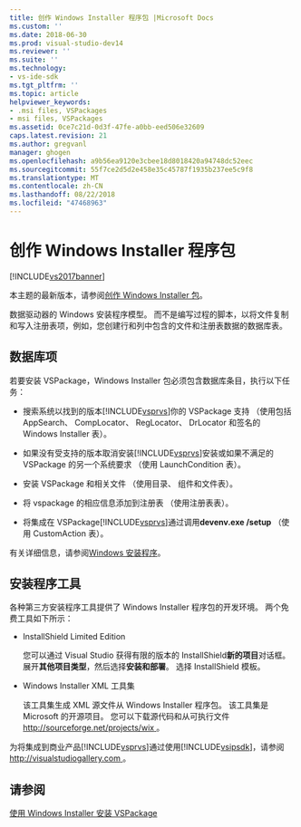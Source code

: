 ```yaml
---
title: 创作 Windows Installer 程序包 |Microsoft Docs
ms.custom: ''
ms.date: 2018-06-30
ms.prod: visual-studio-dev14
ms.reviewer: ''
ms.suite: ''
ms.technology:
- vs-ide-sdk
ms.tgt_pltfrm: ''
ms.topic: article
helpviewer_keywords:
- .msi files, VSPackages
- msi files, VSPackages
ms.assetid: 0ce7c21d-0d3f-47fe-a0bb-eed506e32609
caps.latest.revision: 21
ms.author: gregvanl
manager: ghogen
ms.openlocfilehash: a9b56ea9120e3cbee18d8018420a94748dc52eec
ms.sourcegitcommit: 55f7ce2d5d2e458e35c45787f1935b237ee5c9f8
ms.translationtype: MT
ms.contentlocale: zh-CN
ms.lasthandoff: 08/22/2018
ms.locfileid: "47468963"
---
```

# <a name="authoring-a-windows-installer-package"></a>创作 Windows Installer 程序包
[!INCLUDE[vs2017banner](../../includes/vs2017banner.md)]

本主题的最新版本，请参阅[创作 Windows Installer 包](https://docs.microsoft.com/visualstudio/extensibility/internals/authoring-a-windows-installer-package)。  
  
数据驱动器的 Windows 安装程序模型。 而不是编写过程的脚本，以将文件复制和写入注册表项，例如，您创建行和列中包含的文件和注册表数据的数据库表。  
  
## <a name="database-entries"></a>数据库项  
 若要安装 VSPackage，Windows Installer 包必须包含数据库条目，执行以下任务：  
  
-   搜索系统以找到的版本[!INCLUDE[vsprvs](../../includes/vsprvs-md.md)]你的 VSPackage 支持 （使用包括 AppSearch、 CompLocator、 RegLocator、 DrLocator 和签名的 Windows Installer 表）。  
  
-   如果没有受支持的版本取消安装[!INCLUDE[vsprvs](../../includes/vsprvs-md.md)]安装或如果不满足的 VSPackage 的另一个系统要求 （使用 LaunchCondition 表）。  
  
-   安装 VSPackage 和相关文件 （使用目录、 组件和文件表）。  
  
-   将 vspackage 的相应信息添加到注册表 （使用注册表表）。  
  
-   将集成在 VSPackage[!INCLUDE[vsprvs](../../includes/vsprvs-md.md)]通过调用**devenv.exe /setup** （使用 CustomAction 表）。  
  
 有关详细信息，请参阅[Windows 安装程序](http://msdn.microsoft.com/library/cc185688\(VS.85\).aspx)。  
  
## <a name="setup-tools"></a>安装程序工具  
 各种第三方安装程序工具提供了 Windows Installer 程序包的开发环境。 两个免费工具如下所示：  
  
-   InstallShield Limited Edition  
  
     您可以通过 Visual Studio 获得有限的版本的 InstallShield**新的项目**对话框。 展开**其他项目类型**，然后选择**安装和部署**。 选择 InstallShield 模板。  
  
-   Windows Installer XML 工具集  
  
     该工具集生成 XML 源文件从 Windows Installer 程序包。 该工具集是 Microsoft 的开源项目。 您可以下载源代码和从可执行文件[ http://sourceforge.net/projects/wix ](http://sourceforge.net/projects/wix)。  
  
 为将集成到商业产品[!INCLUDE[vsprvs](../../includes/vsprvs-md.md)]通过使用[!INCLUDE[vsipsdk](../../includes/vsipsdk-md.md)]，请参阅[ http://visualstudiogallery.com ](http://visualstudiogallery.com/)。  
  
## <a name="see-also"></a>请参阅  
 [使用 Windows Installer 安装 VSPackage](../../extensibility/internals/installing-vspackages-with-windows-installer.md)

